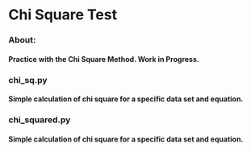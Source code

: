 # Chi Square Test 

### About:
#### Practice with the Chi Square Method. Work in Progress.

### chi_sq.py
#### Simple calculation of chi square for a specific data set and equation. 

### chi_squared.py
#### Simple calculation of chi square for a specific data set and equation. 